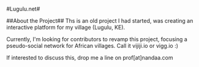 #Lugulu.net#

##About the Project##
Ths is an old project I had started, was creating an interactive platform for my village (Lugulu, KE).

Currently, I'm looking for contributors to revamp this project, focusing a pseudo-social network for African villages.
Call it vijiji.io or vigg.io :)

If interested to discuss this, drop me a line on prof[at]nandaa.com
